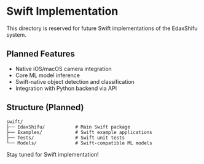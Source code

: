 # Swift Implementation

This directory is reserved for future Swift implementations of the EdaxShifu system.

## Planned Features
- Native iOS/macOS camera integration
- Core ML model inference
- Swift-native object detection and classification
- Integration with Python backend via API

## Structure (Planned)
```
swift/
├── EdaxShifu/           # Main Swift package
├── Examples/            # Swift example applications
├── Tests/               # Swift unit tests
└── Models/              # Swift-compatible ML models
```

Stay tuned for Swift implementation!
